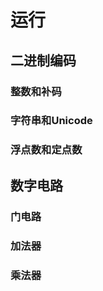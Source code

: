 # 运行

## 二进制编码

### 整数和补码



### 字符串和Unicode



### 浮点数和定点数



## 数字电路

### 门电路



### 加法器



### 乘法器